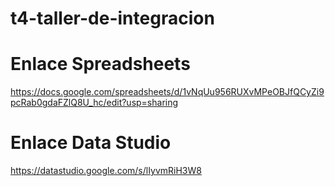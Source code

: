 # t4-taller-de-integracion

# Enlace Spreadsheets
https://docs.google.com/spreadsheets/d/1vNqUu956RUXvMPeOBJfQCyZi9pcRab0gdaFZlQ8U_hc/edit?usp=sharing

# Enlace Data Studio
https://datastudio.google.com/s/lIyvmRiH3W8

